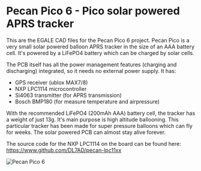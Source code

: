 # Pecan Pico 6 - Pico solar powered APRS tracker

This are the EGALE CAD files for the Pecan Pico 6 project. Pecan Pico is a very small solar powered balloon APRS tracker
in the size of an AAA battery cell. It's powered by a LiFePO4 battery which can be charged by solar cells.

The PCB itself has all the power management features (charging and discharging) integrated, so it needs no external
power supply. It has:
- GPS receiver (ublox MAX7/8)
- NXP LPC1114 microcontroller
- Si4063 transmitter (for APRS transmission)
- Bosch BMP180 (for measure temperature and airpressure)

With the recommended LiFePO4 (200mAh AAA) battery cell, the tracker has a weight of just 13g. It's main
purpose is high altitude ballooning. This particular tracker has been made for super pressure balloons which can fly
for weeks. The solar powered PCB can almost stay alive forever.

The source code for the NXP LPC1114 on the board can be found here: https://www.github.com/DL7AD/pecan-lpc11xx

![Pecan Pico 6](https://kt5tk.files.wordpress.com/2015/08/dscn7470.jpg?w=800)
